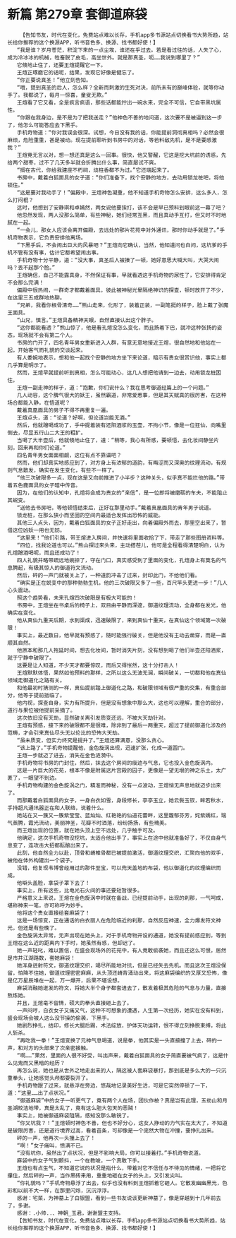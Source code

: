 # 新篇 第279章 套御道麻袋
        【告知书友，时代在变化，免费站点难以长存，手机app多书源站点切换看书大势所趋，站长给你推荐的这个换源APP，听书音色多、换源、找书都好使！】
       “我是谁？岁月苍茫，积淀下来的一点尘埃，谁还在乎过去。若是看过往的话，人失了心，成为冷冰冰的机械，牲畜脱了皮毛，高坐世外。就是那真圣，呃……我说到哪里了？”
       它倏地止住了，还要王煊提醒它一下。
       王煊正琢磨它的话呢，结果，发现它好像是健忘了。
       “你正要说真圣！”他立刻告知。
       “哦，提到真圣的后人，怎么样？全新而刺激的生死对决，前所未有的巅峰体验，就等你动手了。我都说了，每月一惊喜，童叟无欺。”
       王煊看了它又看，全是疯言疯语，那些话都能拧出一碗水来，完全不可信，它自带黑坑属性。
       “你跟在我身边，是不是为了把我送走？”他神色不善的地问道，这次要不是被逼到这一步了，他怎么可能答应去下黑手。
       手机奇物道：“你对我误会很深。试想，今日没有我的话，你能提前洞彻真相吗？必然会很麻烦，危险重重，甚是被动。现在提前聆听到书房中的对话，等若料敌先机，是不是要感激我？”
       王煊竟无言以对，想一想还真是这么一回事。很快，他又警醒，它这是挖大坑前的诱惑，先给两个甜枣，过不了几天多半就会折腾出什么事，简直屡试不爽。
       “搁在古代，你给我建座不朽祠，烧柱香都不为过。”它还端起来了。
       书房中，戴着白狐面具的女子道：“你们准备下，找个安静的地方，去动用锁龙桩吧，将他锁住。”
       “这是要对我动手了！”偏殿中，王煊神色凝重，他不知道手机奇物怎么安排，这么多人，怎么打闷棍？
       这时，他想到了安静琪和卓嫣然，两女说他要挨打，该不会是早已预料到眼前这一幕了吧？
       他忽然发现，两人没那么简单，有些神秘，她们经常互黑，而且真动手互打，但又时不时地腻在一起。
       “一会儿，那女人应该会离开偏殿，去远处的那片花苑中对外通讯，那时你动手就是了。”手机奇物表示，它负责安排他离场。
       “下黑手后，不会闹出巨大的风暴吧？”王煊向它确认，当然，他知道问也白问，这坑爹的手机不管有没有事，估计它都希望闹出事。
       手机奇物十分平静，道：“没大事，真圣后人被揍了一顿，她好意思大喊大叫，大哭大闹吗？丢不起那个脸。”
       王煊确信，自己不能露真身，不然保证有事，早就看透这手机奇物的尿性了，它安排得肯定不会那么完满！
       偏殿中很热闹，一群奇才都戴着面具，彼此被神秘光晕隔绝神识的探查，顿时放开了不少，在这里三五成群地热聊。
       “兄弟，我看你根骨清奇……”熊山走来，化形了，装着正装，一副笔挺的样子，脸上戴了张魔王面具。
       “山兄，慎言。”王煊具备精神天眼，自然直接认出这个胖子。
       “这你都能看透？”熊山惊了，他是看孔煊没怎么变化，而且扬着下巴，就冲这种张扬的姿态，现场就不会有第二个人。
       书房的门开了，四名青年男女重新进入人群，有意无意地接近王煊，很自然地和他站在一起，开始客气而礼貌的交谈起来。
       有人委婉地表示，想和他一起找个安静的地方坐下来论道，暗示有贵女很赏识他，事实上都几乎算是明示了。
       然而，王煊早就提前听到真相，怎么可能动心，这几人想把他请到一边去，动用锁龙桩困住。
       王煊一副走神的样子，道：“抱歉，你们说什么？我在思考御道经篇上的一个问题。”
       几人动容，这个脾气很大的妖王，虽然霸道，非常爱惹事，但是其天赋真的很厉害，在这种场合都能入静，在悟道呢？
       戴着真凰面具的男子不得不再重复一遍。
       王煊点头，道：“论道？好啊，但论道岂能无酒。”
       然后，他就蹭喝成功了，手中提着装有还阳酒浆的玉壶，不拘小节，像是一位狂仙，向嘴里倒去，尽显五行山二大王的粗犷。
       当喝了大半壶后，他就倏地止住了，道：“稍等，我心有所感，要顿悟，去化妆间静坐片刻，回来再和你们论道。”
       四名青年男女面面相觑，这位有点不靠谱吧？
       然而，他们却真实地感应到了，对方身上有浓郁的道韵，有晦涩而又深奥的纹理流动，有规则气息散发，确实在发生变化，有些不一样了。
       “他三次破限多一点，现在这是又向前推进了小半步？这种关头，似乎真不能拦他的路。”带着五色鹿面具的女子暗中传音。
       因为，在他们的认知中，孔煊将会成为贵女的“亲信”，是一位即将被磨砺的车夫，不能阻止其蜕变。
       “送他去书房吧，等他顿悟结束后，正好在那里动手。”戴着真凰面具的青年男子说道。
       锁龙桩，在那么狭小而坚固的空间内最适合发挥出恐怖的威能。
       其他三人点头，因为，戴着白狐面具的女子正好走出，向着偏殿外而去，那里空出来了，暂借这位凶妖一用也无妨。
       “这里来！”他们引路，带王煊进入房间，并快速将里面收拾了下，带走了那些图册资料等。
       “四位，找我论道也可以。”熊山探过来头来，主动搭茬儿，他可是全程看得清楚明白，认为孔煊蹭酒喝呢，而且还成功了！
       四人礼貌并略带疏远地婉拒了，守在门口，真实感受到了里面的变化，孔煊身上有莫名的气息腾起，有极其惊人的御道符文流动。
       然后，砰的一声门就被关上了，一种道韵冲击了过来，封印此门，不给他们看。
       “确实是正在蜕变中的那种勃勃生机，他的三次破限又多了一些，百尺竿头更进一步！”几人心头震动。
       照这个趋势看，未来孔煊四次破限是有极大可能的！
       书房中，王煊坐在书桌后的椅子上，双目由平静而深邃，御道纹理流动，全身都在发光，他确实在变化。
       他从真仙九重天后期，水到渠成，迅速破限了，来到真仙十重天，在真仙这个领域第一次破限！
       事实上，最近数日，他早就有预感了，随时能强行破关，但是他没有主动去凿穿，而是一直顺其自然。
       他原本和那几人拖延时间，想去化妆间，暂时消失片刻，没有想到喝了他们半壶还阳酒浆，就于宁静中破限了。
       这要是让人知道，不少天才都要惊叹，而后又得怅然，这十分打击人！
       王煊默默体悟，果然如他预料的那样，之所以这么无波无澜，瞬间破关，一切都和他在真仙领域走御道化之路有关。
       和他最初时猜测的一样，真仙提前踏上御道化之路，和破限领域有很严重的交集，有重合部分，他等于提前抵临了。
       他内视，探查自身，实力有所提升，但是没有想象中那么大，这也可以理解，重合的部分，道行与果位被他提前采摘了。
       这次依旧没有天劫，显然破关离引发质变还远，不被大天劫针对。
       王煊有预感，接下来的破限都不是很难，除非到了最后一两重天，超过了提前御道化涉及的范畴，才会引来真仙尽头无以伦比的恐怖大天劫。
       “虽未质变，但实力终究是提升了。”王煊还算满意，没那么贪心。
       “该上路了。”手机奇物提醒他，金色旋涡出现，迅速扩张，化成一道圆门。
       王煊一步就迈了进去，消失在金色涟漪中。
       手机奇物将书房的门封住，然后，抹去这个房间的痕迹与气息，它也投入金色旋涡内。
       这是一片巨大的花苑，根本不像是附属这片宫殿的园子，更像是一望无垠的神之乐土，太广袤了，一眼望不到边。
       手机奇物构建的金色旋涡之门，精准而神秘，没有一点波动，王煊悄无声息地就迈步出来了。
       而那戴着白狐面具的女子，一身白衣如雪，身段修长，亭亭玉立，她云鬓玉钗，眸若秋水，手持超凡通讯器正在和人联络，说着什么。
       她站在又一簇又一簇紫莹莹、蓝灿灿、红艳艳的仙道花蕾畔，这里馥郁芬芳，姹紫嫣红，瑞气蒸腾，霞光流动，美丽神圣，花瓣不时洒落，纷纷扬扬，有些瑰美。
       而王煊出现的位置，就在她头顶上空不远处，几乎触手可及。
       他确定，这次手机奇物没挖坑，太适合他出手了，事实上在途中他就准备好了，不仅自身气息变了，连攻击大招都酝酿出来了。
       此刻，他自然全力以赴，顶骨和嵴椎骨都已被提前激活，御道纹理交织，汇聚向他的双手，被他在体外构建出一个袋子。
       没错，他复现韦博曾经用过的那件至宝，可以兜天盖地的布袋，他以御道化的纹理编织而成。
       他噼头盖脸，拿袋子罩下去了！
       事实上，所有这些，比电光石火间的事还要短暂很多。
       严格意义上来说，王煊在金色旋涡中时就在备战，已经提前动手，出现的刹那，一气呵成，堪称神来一笔，亦可称呼为妙手。
       他将这个贵女直接给套麻袋了！
       这是一场惊变，正在通话的白衣丽人在危险临近的刹那，自然反应神速，全力爆发符文神光，但还是有些晚了。
       金色旋涡太异常，无声出现在她头上，对于手机奇物开设的通道，她没有提前感应到，等到王煊在这么近的距离内下手时，她虽然有感，但却迟了。
       她一声轻叱，难以置信，在盛会现场外的花苑中，有人竟敢偷袭她，而且还这么可恨，居然是市井江湖路数，套她麻袋！
       她浑身迸射符文，御道纹理交织，竭尽所能地对抗，但是已经失去先机。而且这次王煊没保留，怕降不住她，御道纹理密密麻麻，从头顶还嵴背涌动出来，将这麻袋编织的又厚又恐怖，像是亿万星辰堆在一起，万一爆开，后果不堪设想。
       麻袋消融她迸发的符文，将她大半个身子都套进去了，散发着极其危险的气息与力量，直接熬炼她。
       并且，王煊毫不留情，硕大的拳头直接砸上去了。
       一声闷哼，白衣女子又痛又气，这种不可想象的遭遇，人生第一次经历，她实在没有料到，盛会现场会被人这么没节操的偷袭，下黑手。
       她剧烈挣扎，结印，修长大腿后踢，术法绽放，护体天功运转，恨不得立刻挣脱束缚，将此人斩杀。
       “再吃我一拳！”王煊变换了元神气息喝道，说是拳，他其实是一头直接撞了上去，砰的一声，和对方的头部来了次亲密接触。
       “啊……”果然，里面的人很不好受，叫出声来，戴着白狐面具的女子简直要被气疯了，这是什么见鬼而又黑暗的经历？
       再怎么说，她也是从世外之地走出来的人，隔这被人套麻袋暴打，那到底是多么大的一只沉重拳头，让她感觉头颅都要裂开了。
       手机奇物跟了过来，就悬浮在旁边，悠哉地记录美好生活，可是它突然停顿了一下，道：“这里……出了点状况。”
       “御道麻袋”中的女子一听更气了，竟有两个人在场，团伙作桉？真是岂有此理，五劫山和月圣湖皎洁地带，真是太乱了，竟有这么胆大包天的恶贼！
       事实上，她被御道麻袋阻隔，感知没那么敏锐了。
       “你又坑我？！”王煊顿时神色不善，但也不好分心，这女人挣动的力气实在太大了，不知道是破限厉害，还是道行境界过高，看着苗条，可却像是一个庞然大物在冲撞，要挣扎出来。
       砰的一声，他再次一头撞上去了！
       “啊！”女子痛叫，愤满不已。
       “没有坑你，虽然出了点状况，但是不影响大局，你可以接着打。”手机奇物说道。
       麻袋中的女子气到颤抖，一个在教唆，一个真敢下手。
       王煊也有点生气，不知道它说的状况是指什么，带着对它不信任与不待见的情绪，一把将它攥住，然后砰的一声，当作黑砖来用，重重地砸在女子的头上，又引发尖叫。
       “你礼貌吗？”手机奇物悬浮了出去，似乎也没有料到王煊抓着它砸人。它散发幽幽黑光，色彩和以前不大一样，在那里闪烁，沉沉浮浮。
       感谢：宅菜，为神墓上了白银盟，看到一些书友说该更新神墓了，像是穿越到十几年前去了，多谢。
       感谢：.小帅..、神朝_玉君，谢谢盟主支持。
       【告知书友，时代在变化，免费站点难以长存，手机app多书源站点切换看书大势所趋，站长给你推荐的这个换源APP，听书音色多、换源、找书都好使！】